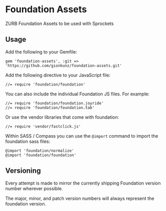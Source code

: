 # Foundation Assets

ZURB Foundation Assets to be used with Sprockets

## Usage

Add the following to your Gemfile:

    gem 'foundation-assets', :git => 'https://github.com/gionkunz/foundation-assets.git'

Add the following directive to your JavaScript file:

    //= require 'foundation/foundation'

You can also include the individual Foundation JS files. For example:

	//= require 'foundation/foundation.joyride'
	//= require 'foundation/foundation.tab'

Or use the vendor libraries that come with foundation:

	//= require 'vendor/fastclick.js'

Within SASS / Compass you can use the `@import` command to import the foundation sass files:

    @import 'foundation/normalize'
    @import 'foundation/foundation'

## Versioning

Every attempt is made to mirror the currently shipping Foundation version number wherever possible.

The major, minor, and patch version numbers will always represent the foundation version.

